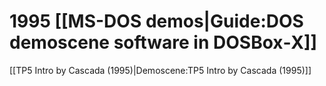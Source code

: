 # 1995 [[MS-DOS demos|Guide:DOS demoscene software in DOSBox‐X]]

[[TP5 Intro by Cascada (1995)|Demoscene:TP5 Intro by Cascada (1995)]]  

